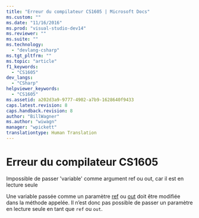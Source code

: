 ```yaml
---
title: "Erreur du compilateur CS1605 | Microsoft Docs"
ms.custom: ""
ms.date: "11/16/2016"
ms.prod: "visual-studio-dev14"
ms.reviewer: ""
ms.suite: ""
ms.technology: 
  - "devlang-csharp"
ms.tgt_pltfrm: ""
ms.topic: "article"
f1_keywords: 
  - "CS1605"
dev_langs: 
  - "CSharp"
helpviewer_keywords: 
  - "CS1605"
ms.assetid: a202d3a9-9777-4902-a7b9-1628640f9433
caps.latest.revision: 8
caps.handback.revision: 8
author: "BillWagner"
ms.author: "wiwagn"
manager: "wpickett"
translationtype: Human Translation
---
```

# Erreur du compilateur CS1605
Impossible de passer 'variable' comme argument ref ou out, car il est en lecture seule  
  
 Une variable passée comme un paramètre [ref](../../csharp/language-reference/keywords/ref.md) ou [out](../../csharp/language-reference/keywords/out.md) doit être modifiée dans la méthode appelée. Il n’est donc pas possible de passer un paramètre en lecture seule en tant que `ref` ou `out`.